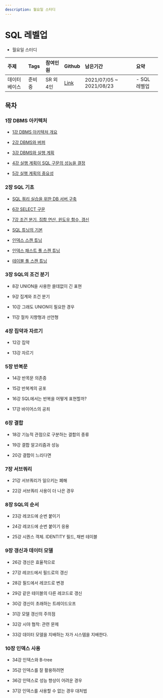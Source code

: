 ```yaml
---
description: 월요일 스터디
---
```


# SQL 레벨업

- 월요일 스터디

| 주제 | Tags | 참여인원 | Github | 남은기간 | 요약 |
| :--- | :--- | :--- | :--- | :--- | :--- |
| 데이터베이스 | 준비중 | SR 외 4인 | [Link](https://seokrae.gitbook.io/sr/database/database/sql_levelup) | 2021/07/05 ~ 2021/08/23 | - SQL 레벨업 |

## 목차

### 1장 DBMS 아키텍처

- [1강 DBMS 아키텍처 개요](_1.md)

- [2강 DBMS와 버퍼](_2.md)

- [3강 DBMS와 실행 계획](_3.md)

- [4강 실행 계획이 SQL 구문의 성능을 결정](_4.md)

- [5강 실행 계획의 중요성](_5.md)


### 2장 SQL 기초

- [SQL 쿼리 실습을 위한 DB 서버 구축](_5_1.md)
  
- [6강 SELECT 구문](_6.md)

- [7강 조건 분기, 집합 연산, 윈도우 함수, 갱신](_7.md)

- [SQL 튜닝의 기본](_7_1.md)

- [인덱스 스캔 튜닝](_7_2.md)

- [인덱스 패스트 풀 스캔 튜닝](_7_3.md)

- [테이블 풀 스캔 튜닝](_7_4.md)

### 3장 SQL의 조건 분기

- 8강 UNION을 사용한 쓸데없이 긴 표현

- 9강 집계와 조건 분기

- 10강 그래도 UNION이 필요한 경우

- 11강 절차 지향형과 선언형

### 4장 집약과 자르기

- 12강 집약

- 13강 자르기

### 5장 반복문

- 14강 반목문 의존증

- 15강 반복계의 공포

- 16강 SQL에서는 반복을 어떻게 표현할까?

- 17강 바이어스의 공죄

### 6장 결합

- 18강 기능적 관점으로 구분하는 결합의 종류

- 19강 결합 알고리즘과 성능

- 20강 결합이 느리다면

### 7장 서브쿼리

- 21강 서브쿼리가 일으키는 폐해

- 22강 서브쿼리 사용이 더 나은 경우

### 8장 SQL의 순서

- 23강 레코드에 순번 붙이기

- 24강 레코드에 순번 붙이기 응용

- 25강 시퀀스 객체. IDENTITY 필드, 채번 테이블

### 9장 갱신과 데이터 모델

- 26강 갱신은 효율적으로

- 27강 레코드에서 필드로의 갱신

- 28강 필드에서 레코드로 변경

- 29강 같은 테이블의 다른 레코드로 갱신

- 30강 갱신이 초래하는 트레이드오프

- 31강 모델 갱신의 주의점

- 32강 시야 협착: 관련 문제

- 33강 데이터 모델을 지배하는 자가 시스템을 지배한다.

### 10장 인덱스 사용

- 34강 인덱스와 B-tree

- 35강 인덱스를 잘 활용하려면

- 36강 인덱스로 성능 향상이 어려운 경우

- 37강 인덱스를 사용할 수 없는 경우 대처법
